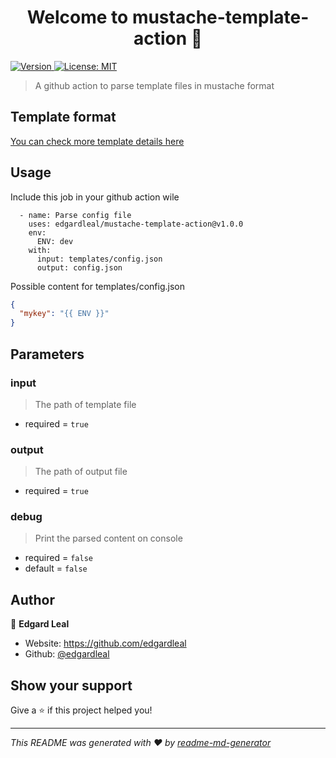 <h1 align="center">Welcome to mustache-template-action 👋</h1>
<p>
  <a href="https://www.npmjs.com/package/ts-template" target="_blank">
    <img alt="Version" src="https://img.shields.io/npm/v/ts-template.svg">
  </a>
  <a href="#" target="_blank">
    <img alt="License: MIT" src="https://img.shields.io/badge/License-MIT-yellow.svg" />
  </a>
</p>

> A github action to parse template files in mustache format

## Template format

[You can check more template details here](https://handlebarsjs.com/guide/#what-is-handlebars)

## Usage

Include this job in your github action wile
```
  - name: Parse config file
    uses: edgardleal/mustache-template-action@v1.0.0
    env:
      ENV: dev
    with:
      input: templates/config.json
      output: config.json
```

Possible content for templates/config.json

```json
{
  "mykey": "{{ ENV }}"
}
```

## Parameters

### input

> The path of template file

* required = `true`

### output

> The path of output file

* required = `true`

### debug 

> Print the parsed content on console

* required = `false`
* default = `false`

## Author

👤 **Edgard Leal**

* Website: https://github.com/edgardleal
* Github: [@edgardleal](https://github.com/edgardleal)

## Show your support

Give a ⭐️ if this project helped you!

***
_This README was generated with ❤️ by [readme-md-generator](https://github.com/kefranabg/readme-md-generator)_
